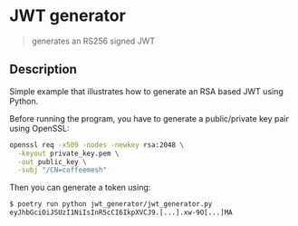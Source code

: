 # JWT generator
> generates an RS256 signed JWT

## Description

Simple example that illustrates how to generate an RSA based JWT using Python.

Before running the program, you have to generate a public/private key pair using OpenSSL:

```bash
openssl req -x509 -nodes -newkey rsa:2048 \
  -keyout private_key.pem \
  -out public_key \
  -subj "/CN=coffeemesh"
```

Then you can generate a token using:

```bash
$ poetry run python jwt_generator/jwt_generator.py
eyJhbGciOiJSUzI1NiIsInR5cCI6IkpXVCJ9.[...].xw-9O[...]MA
```

